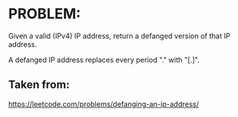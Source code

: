 # PROBLEM:
Given a valid (IPv4) IP address, return a defanged version of that IP address.

A defanged IP address replaces every period "." with "[.]".

## Taken from:
https://leetcode.com/problems/defanging-an-ip-address/
